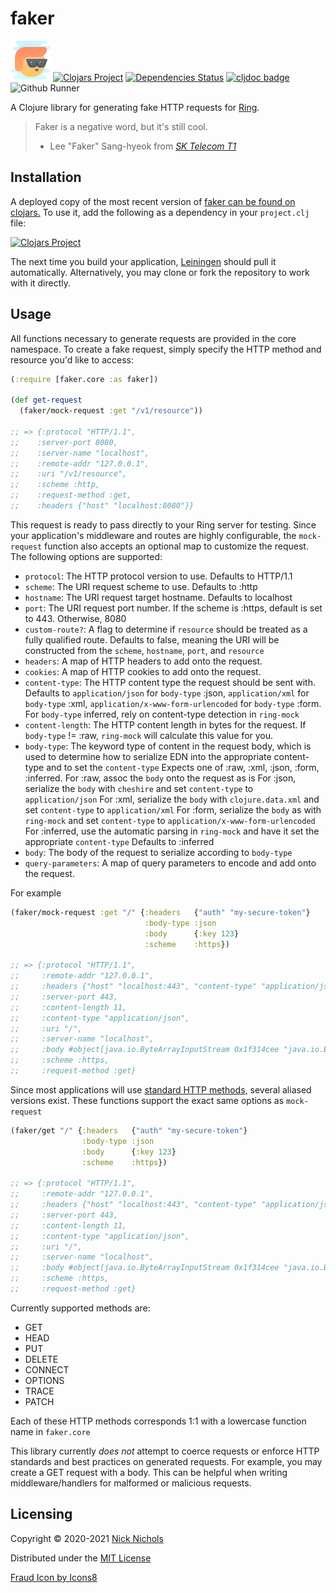 # faker

<a href="https://icons8.com/icon/xbZcFKwb9J7z/fraud"><img src="resources/icons8-fraud.png"></a>
[![Clojars Project](https://img.shields.io/clojars/v/nnichols/faker.svg)](https://clojars.org/nnichols/faker)
[![Dependencies Status](https://versions.deps.co/nnichols/faker/status.svg)](https://versions.deps.co/nnichols/faker)
[![cljdoc badge](https://cljdoc.org/badge/nnichols/faker)](https://cljdoc.org/d/nnichols/faker/CURRENT)
![Github Runner](https://github.com/nnichols/faker/workflows/Clojure%20CI/badge.svg)

A Clojure library for generating fake HTTP requests for [Ring](https://github.com/ring-clojure/ring).

> Faker is a negative word, but it's still cool.
>
> - Lee "Faker" Sang-hyeok from [*SK Telecom T1*](https://en.wikipedia.org/wiki/Faker_(gamer))

## Installation

A deployed copy of the most recent version of [faker can be found on clojars.](https://clojars.org/nnichols/faker)
To use it, add the following as a dependency in your `project.clj` file:

[![Clojars Project](http://clojars.org/nnichols/faker/latest-version.svg)](http://clojars.org/nnichols/faker)

The next time you build your application, [Leiningen](https://leiningen.org/) should pull it automatically.
Alternatively, you may clone or fork the repository to work with it directly.

## Usage

All functions necessary to generate requests are provided in the core namespace.
To create a fake request, simply specify the HTTP method and resource you'd like to access:

```clojure
(:require [faker.core :as faker])

(def get-request
  (faker/mock-request :get "/v1/resource"))

;; => {:protocol "HTTP/1.1",
;;    :server-port 8080,
;;    :server-name "localhost",
;;    :remote-addr "127.0.0.1",
;;    :uri "/v1/resource",
;;    :scheme :http,
;;    :request-method :get,
;;    :headers {"host" "localhost:8080"}}
```

This request is ready to pass directly to your Ring server for testing.
Since your application's middleware and routes are highly configurable, the `mock-request` function also accepts an optional map to customize the request.
The following options are supported:

- `protocol`: The HTTP protocol version to use. Defaults to HTTP/1.1
- `scheme`: The URI request scheme to use. Defaults to :http
- `hostname`: The URI request target hostname. Defaults to localhost
- `port`: The URI request port number. If the scheme is :https, default is set to 443. Otherwise, 8080
- `custom-route?`: A flag to determine if `resource` should be treated as a fully qualified route. Defaults to false, meaning the URI will be constructed from the `scheme`, `hostname`, `port`, and `resource`
- `headers`: A map of HTTP headers to add onto the request.
- `cookies`: A map of HTTP cookies to add onto the request.
- `content-type`: The HTTP content type the request should be sent with. Defaults to `application/json` for `body-type` :json, `application/xml` for `body-type` :xml, `application/x-www-form-urlencoded` for `body-type` :form. For `body-type` inferred, rely on content-type detection in `ring-mock`
- `content-length`: The HTTP content length in bytes for the request. If `body-type` != :raw, `ring-mock` will calculate this value for you.
- `body-type`: The keyword type of content in the request body, which is used to determine how to serialize EDN into the appropriate content-type and to set the `content-type` Expects one of :raw, :xml, :json, :form, :inferred. For :raw, assoc the `body` onto the request as is For :json, serialize the `body` with `cheshire` and set `content-type` to `application/json` For :xml, serialize the `body` with `clojure.data.xml` and set `content-type` to `application/xml` For :form, serialize the `body` as with `ring-mock` and set `content-type` to `application/x-www-form-urlencoded` For :inferred, use the automatic parsing in `ring-mock` and have it set the appropriate `content-type` Defaults to :inferred
- `body`: The body of the request to serialize according to `body-type`
- `query-parameters`: A map of query parameters to encode and add onto the request.

For example

```clojure
(faker/mock-request :get "/" {:headers   {"auth" "my-secure-token"}
                              :body-type :json
                              :body      {:key 123}
                              :scheme    :https})

;; => {:protocol "HTTP/1.1",
;;     :remote-addr "127.0.0.1",
;;     :headers {"host" "localhost:443", "content-type" "application/json", "content-length" "11", "auth" "my-secure-token"},
;;     :server-port 443,
;;     :content-length 11,
;;     :content-type "application/json",
;;     :uri "/",
;;     :server-name "localhost",
;;     :body #object[java.io.ByteArrayInputStream 0x1f314cee "java.io.ByteArrayInputStream@1f314cee"],
;;     :scheme :https,
;;     :request-method :get}
```

Since most applications will use [standard HTTP methods,](https://developer.mozilla.org/en-US/docs/Web/HTTP/Methods) several aliased versions exist.
These functions support the exact same options as `mock-request`

```clojure
(faker/get "/" {:headers   {"auth" "my-secure-token"}
                :body-type :json
                :body      {:key 123}
                :scheme    :https})

;; => {:protocol "HTTP/1.1",
;;     :remote-addr "127.0.0.1",
;;     :headers {"host" "localhost:443", "content-type" "application/json", "content-length" "11", "auth" "my-secure-token"},
;;     :server-port 443,
;;     :content-length 11,
;;     :content-type "application/json",
;;     :uri "/",
;;     :server-name "localhost",
;;     :body #object[java.io.ByteArrayInputStream 0x1f314cee "java.io.ByteArrayInputStream@1f314cee"],
;;     :scheme :https,
;;     :request-method :get}
```

Currently supported methods are:

- GET
- HEAD
- PUT
- DELETE
- CONNECT
- OPTIONS
- TRACE
- PATCH

Each of these HTTP methods corresponds 1:1 with a lowercase function name in `faker.core`

This library currently _does not_ attempt to coerce requests or enforce HTTP standards and best practices on generated requests.
For example, you may create a GET request with a body.
This can be helpful when writing middleware/handlers for malformed or malicious requests.

## Licensing

Copyright © 2020-2021 [Nick Nichols](https://nnichols.github.io/)

Distributed under the [MIT License](https://github.com/nnichols/faker/blob/master/LICENSE)

[Fraud Icon by Icons8](https://icons8.com/icon/xbZcFKwb9J7z/fraud)
